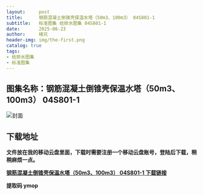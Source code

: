 ```yaml
---
layout:     post
title:      钢筋混凝土倒锥壳保温水塔（50m3、100m3） 04S801-1
subtitle:   标准图集 给排水图集 04S801-1
date:       2025-06-23
author:     峰兄
header-img: img/the-first.png
catalog: true
tags:
- 给排水图集
- 标准图集
---
```

## 图集名称：钢筋混凝土倒锥壳保温水塔（50m3、100m3） 04S801-1
![封面](https://pic1.imgdb.cn/item/6858c0ee58cb8da5c86396bb.jpg)


## 下载地址 ##
**文件放在我的移动云盘里面，下载时需要注册一个移动云盘账号，登陆后下载，稍稍麻烦一点。**  
  
[**钢筋混凝土倒锥壳保温水塔（50m3、100m3） 04S801-1 下载链接**](https://caiyun.139.com/w/i/2nQQVCV4y9p31)


**提取码 ymop**


